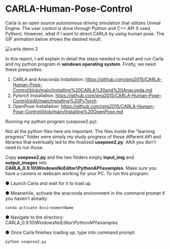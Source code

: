 # CARLA-Human-Pose-Control
Carla is an open source autonomous driving simulation that utilizes Unreal Engine. The user control is done through Python and C++ API (I used Python). However, what if I want to direct CARLA by using human pose. The GIF animation below shows the desired result.

![carla demo 2](https://user-images.githubusercontent.com/60516143/130524752-5bbe301a-4c64-4288-aa7c-51baf4955a6a.gif)

In this report, I will explain in detail the steps needed to install and run Carla and my python program in **windows operating system**. Firstly, we need these prequisites:
1) CARLA and Anaconda Installation: https://github.com/qng2015/CARLA-Human-Pose-Control/blob/main/Installing%20CARLA%20and%20Anaconda.md
2) Pytorch Installation: https://github.com/qng2015/CARLA-Human-Pose-Control/edit/main/Installing%20PyTorch
3) OpenPose Installation: https://github.com/qng2015/CARLA-Human-Pose-Control/blob/main/Installing%20OpenPose.md

Running my python program (usepose2.py):

Not all the python files here are important. The files inside the "learning progress" folder were simply my study progress of these different API and libraries that eventually led to the finalized **usepose2.py**. AKA you don't need to run those.

Copy **usepose2.py** and the two folders empty **input_img** and **output_images** into **CARLA_0.9.10\WindowsNoEditor\PythonAPI\examples**. Make sure you have a camera or webcam working for your PC.
To run this program:

●	Launch Carla and wait for it to load up. 

●	Meanwhile, activate the anaconda environment in the command prompt if you haven't already: 

    conda activate EnvironmentName
●	Navigate to the directory: CARLA_0.9.10\WindowsNoEditor\PythonAPI\examples 

●	Once Carla finishes loading up, type into command prompt:  

    python usepose2.py

